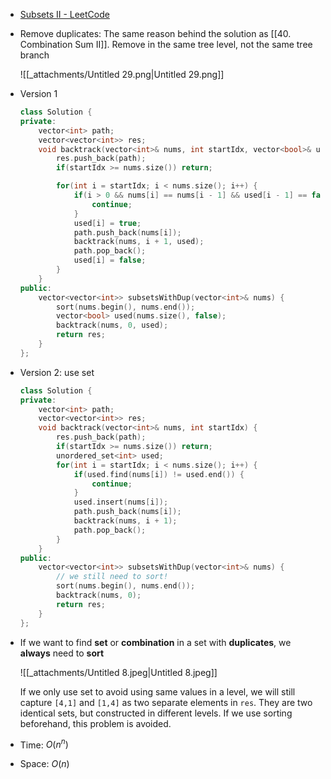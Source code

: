 - [Subsets II - LeetCode](https://leetcode.com/problems/subsets-ii/description/)
- Remove duplicates: The same reason behind the solution as [[40. Combination Sum II]]. Remove in the same tree level, not the same tree branch
    
    ![[_attachments/Untitled 29.png|Untitled 29.png]]
    
- Version 1
    
    ```C++
    class Solution {
    private:
        vector<int> path;
        vector<vector<int>> res;
        void backtrack(vector<int>& nums, int startIdx, vector<bool>& used) {
            res.push_back(path);
            if(startIdx >= nums.size()) return;
    
            for(int i = startIdx; i < nums.size(); i++) {
                if(i > 0 && nums[i] == nums[i - 1] && used[i - 1] == false) {
                    continue;
                }
                used[i] = true;
                path.push_back(nums[i]);
                backtrack(nums, i + 1, used);
                path.pop_back();
                used[i] = false;
            }
        }
    public:
        vector<vector<int>> subsetsWithDup(vector<int>& nums) {
            sort(nums.begin(), nums.end());
            vector<bool> used(nums.size(), false);
            backtrack(nums, 0, used);
            return res;
        }
    };
    ```
    
- Version 2: use set
    
    ```C++
    class Solution {
    private:
        vector<int> path;
        vector<vector<int>> res;
        void backtrack(vector<int>& nums, int startIdx) {
            res.push_back(path);
            if(startIdx >= nums.size()) return;
            unordered_set<int> used;
            for(int i = startIdx; i < nums.size(); i++) {
                if(used.find(nums[i]) != used.end()) {
                    continue;
                }
                used.insert(nums[i]);
                path.push_back(nums[i]);
                backtrack(nums, i + 1);
                path.pop_back();
            }
        }
    public:
        vector<vector<int>> subsetsWithDup(vector<int>& nums) {
            // we still need to sort!
            sort(nums.begin(), nums.end());
            backtrack(nums, 0);
            return res;
        }
    };
    ```
    
- If we want to find **set** or **combination** in a set with **duplicates**, we **always** need to **sort**
    
    ![[_attachments/Untitled 8.jpeg|Untitled 8.jpeg]]
    
    If we only use set to avoid using same values in a level, we will still capture `[4,1]` and `[1,4]` as two separate elements in `res`. They are two identical sets, but constructed in different levels. If we use sorting beforehand, this problem is avoided.

- Time: $O(n^n)$﻿
- Space: $O(n)$